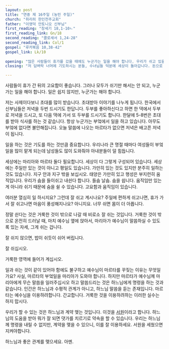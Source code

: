 ```yaml
---
layout: post
title: "연중 제 16주일 (농민 주일)"
church: "취리히 한인천주교회"
father: "이영덕 안토니오 신부님"
first_reading: "창세기 18,1-10ㄴ"
first_reading_link: Gn/18
second_reading: "콜로새서 1,24-28"
second_reading_link: Col/1
gospel: "루카복음 10,38-42"
gospel_link: Lk/10
 
opening: "많은 사람들이 휴가를 갔을 때에도 누군가는 일을 해야 합니다. 우리가 쉬고 있을 때에도 누군가는 일을 하고 있습니다. 하느님이 항상 일을 하고 계시고 하느님이 일을 하지 않으시면 우리는 영원히 쉬게 됩니다."
closing: "저 담벼락 너머에 기도하시는 분들, 수녀님들 덕분에 세상이 돌아갑니다. 돈으로 세상이 돌아가는 것이 아닙니다. 기도할 때 우리가 세상의 중심이 됩니다. 기도하세요."

---
```


사람들이 휴가 간 뒤의 고요함이 좋습니다. 그러나 모두가 쉬기만 해서는 안 되고, 누군가는 일을 해야 합니다. 일은 쉽지 않지만, 누군가는 해야 합니다.

저는 사제이다보니 초대를 많이 받습니다. 초대받아 이야기를 나누게 됩니다. 한국에서 신부님들은 저녁을 두번 드시기도 한답니다. 두부를 좋아하신다고 하면 한 댁에서 두부로 저녁을 드시고, 또 다음 댁에 가서 또 두부를 드시기도 합니다.
한달에 5-8번은 초대를 받아 식사를 하는 것 같습니다.
항상 누군가는 부엌에서 일을 하고 있습니다. 아무도 부엌에 없다면 불안해집니다. 오늘 말씀에 나오는 마르타가 없으면 저녁은 배고픈 저녁이 됩니다.

일을 하는 것은 기도를 하는 것만큼 중요합니다.
우리나라 큰 명절 때마다 여성들이 부엌일을 많이 맡게 되는데 남성들도 많이 도와줘야 아내분들이 덜 힘듭니다.

세상에는 마리아와 마르타 둘다 필요합니다.
세상이 다 그렇게 구성되어 있습니다. 세상에는 주일만 있는 것이 아니고 평일도 있습니다.
가만히 있는 것도 있지만 분주히 일하는 것도 있습니다. 지구 안과 지구 밖을 보십시오. 태양은 가만히 있고 행성은 부지런히 움직입니다.
우리가 숨을 들이쉬고 내쉰다 합니다. 들숨 날숨. 숨을 쉽니다. 움직임만 있는 게 아니라 쉬기 때문에 숨을 쉴 수 있습니다.
고요함과 움직임이 있습니다.

여러분 열심히 일 하시지요? 그런데 잘 쉬고 계시나요?
주일에 편하게 쉬고나면, 휴가 가서 잘 쉬고나면 마음이 풍성해지나요? 아니지요.
너무 쉬면 몸이 더 아픕니다.

정말 쉰다는 것은 거룩한 것이 밖으로 나갈 때 비로소 잘 쉬는 것입니다.
거룩한 것이 밖으로 온전히 드러날 때,
마치 예수님 옆에 앉아서, 마리아가 예수님이 말씀하실 수 있도록 있는 자세, 그게 쉬는 겁니다.

잘 쉬지 않으면, 밥이 쉬듯이 쉬어 버립니다.

잘 쉬십시오.

거룩한 영역에 들어가 계십시오.

일과 쉬는 것이 같이 있어야 함에도 불구하고 예수님이 마르타를 꾸짖는 이유는 무엇일가요?
사실, 마르타의 부엌일을 마리아가 도와야 합니다.
하지만 마르타가 예수님께 마리아에게 무슨 말씀을 일러주십시오 하고 말씀드리는 것은 하느님에게 명령을 하는 것과 같습니다.
인간은 하느님과 수평적 관계가 아니고, 하느님 말씀을 듣는 존재입니다. 마르타는 예수님을 이용하려합니다. 간교합니다. 거룩한 것을 이용하려하는 이러한 실수는 하지 맙시다.

우리가 할 수 있는 것은 하느님과 계약 맺는 것입니다. 이것을 <a href="https://maria.catholic.or.kr/dictionary/doctrine/doctrine_view.asp?menu=canon&kid=&seq=6634&level1=4&level2=2&level3=0&level4=5&level5=0&level6=0&level7=0&lang=ko">서원</a>이라고 합니다.
하느님의 도움을 받아 뭐가 잘 되면 댓가를 치르기로 약속을 할 수 있습니다.
우리는 하느님께 명령을 내릴 수 없지만, 계약을 맺을 수 있으니, 이를 잘 이용하세요.
서원을 세웠으면 지켜야합니다.

하느님과 좋은 관계를 맺으세요. 아멘.
